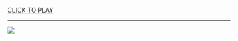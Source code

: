 
<a href="https://premium76.site?title=whack_your_neighbor_unblocked_games&ref=13M">CLICK TO PLAY</a></h3>
<hr>

<a href="https://premium76.site?title=whack_your_neighbor_unblocked_games&ref=13M"><img src="https://clearcache.store/games.png"></a>


